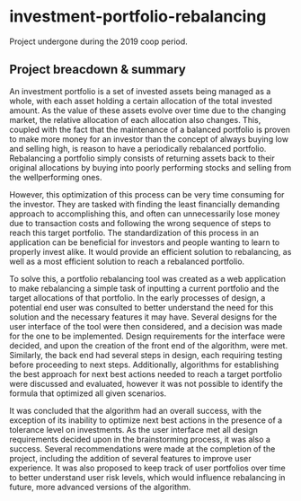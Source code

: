 # investment-portfolio-rebalancing
Project undergone during the 2019 coop period.

## Project breacdown & summary

An investment portfolio is a set of invested assets being managed as a whole, with each asset holding a certain allocation of the total invested amount. As the value of these assets evolve over time due to the changing market, the relative allocation of each allocation also changes. This, coupled with the fact that the maintenance of a balanced portfolio is proven to make more money for an investor than the concept of always buying low and selling high, is reason to have a periodically rebalanced portfolio. Rebalancing a portfolio simply consists of returning assets back to their original allocations by buying into poorly performing stocks and selling from the wellperforming ones. 

However, this optimization of this process can be very time consuming for the investor. They are tasked with finding the least financially demanding approach to accomplishing this, and often can unnecessarily lose money due to transaction costs and following the wrong sequence of steps to reach this target portfolio. The standardization of this process in an application can be beneficial for investors and people wanting to learn to properly invest alike. It would provide an efficient solution to rebalancing, as well as a most efficient solution to reach a rebalanced portfolio.  

To solve this, a portfolio rebalancing tool was created as a web application to make rebalancing a simple task of inputting a current portfolio and the target allocations of that portfolio. In the early processes of design, a potential end user was consulted to better understand the need for this solution and the necessary features it may have. Several designs for the user interface of the tool were then considered, and a decision was made for the one to be implemented. Design requirements for the interface were decided, and upon the creation of the front end of the algorithm, were met. Similarly, the back end had several steps in design, each requiring testing before proceeding to next steps. Additionally, algorithms for establishing the best approach for next best actions needed to reach a target portfolio were discussed and evaluated, however it was not possible to identify the formula that optimized all given scenarios. 

It was concluded that the algorithm had an overall success, with the exception of its inability to optimize next best actions in the presence of a tolerance level on investments. As the user interface met all design requirements decided upon in the brainstorming process, it was also a success. Several recommendations were made at the completion of the project, including the addition of several features to improve user experience. It was also proposed to keep track of user portfolios over time to better understand user risk levels, which would influence rebalancing in future, more advanced versions of the algorithm. 
